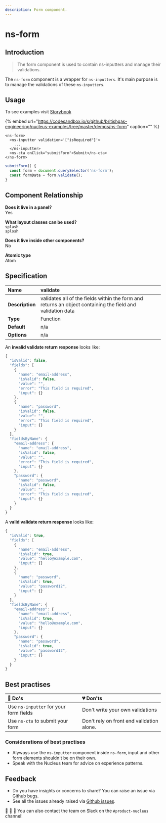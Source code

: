 ```yaml
---
description: Form component.
---
```


# ns-form

## Introduction

> The form component is used to contain ns-inputters and manage their validations.

The `ns-form` component is a wrapper for `ns-inputters`. It's main purpose is to manage the validations of these `ns-inputters`.

## Usage

To see examples visit [Storybook](https://britishgas.co.uk/nucleus/demo/index.html?path=/story/ns-form--form)

{% embed url="https://codesandbox.io/s/github/britishgas-engineering/nucleus-examples/tree/master/demos/ns-form" caption="" %}

```markup
<ns-form>
  <ns-inputter validation='["isRequired"]'>
    ...
  </ns-inputter>
  <ns-cta onClick="submitForm">Submit</ns-cta>
</ns-form>
```

```javascript
submitForm() {
  const form = document.querySelector('ns-form');
  const formData = form.validate();
}
```

## Component Relationship

**Does it live in a panel?**  
Yes

**What layout classes can be used?**  
`splash`  
`splosh`

**Does it live inside other components?**  
No

**Atomic type**  
Atom

## Specification

| **Name** | validate |
| :--- | :--- |
| **Description** | validates all of the fields within the form and returns an object containing the field and validation data |
| **Type** | Function |
| **Default** | n/a |
| **Options** | n/a |

An **invalid validate return response** looks like:

```javascript
{
  "isValid": false,
  "fields": [
    {
      "name": "email-address",
      "isValid": false,
      "value": "",
      "error": "This field is required",
      "input": {}
    },
    {
      "name": "password",
      "isValid": false,
      "value": "",
      "error": "This field is required",
      "input": {}
    }
  ],
  "fieldsByName": {
    "email-address": {
      "name": "email-address",
      "isValid": false,
      "value": "",
      "error": "This field is required",
      "input": {}
    },
    "password": {
      "name": "password",
      "isValid": false,
      "value": "",
      "error": "This field is required",
      "input": {}
    }
  }
}
```

A **valid validate return response** looks like:

```javascript
{
  "isValid": true,
  "fields": [
    {
      "name": "email-address",
      "isValid": true,
      "value": "hello@example.com",
      "input": {}
    },
    {
      "name": "password",
      "isValid": true,
      "value": "password12",
      "input": {}
    }
  ],
  "fieldsByName": {
    "email-address": {
      "name": "email-address",
      "isValid": true,
      "value": "hello@example.com",
      "input": {}
    },
    "password": {
      "name": "password",
      "isValid": true,
      "value": "password12",
      "input": {}
    }
  }
}
```

## Best practises

| 💚 Do's | 💔 Don'ts |
| :--- | :--- |
| Use `ns-inputter` for your form fields | Don't write your own validations |
| Use `ns-cta` to submit your form | Don't rely on front end validation alone. |

### Considerations of best practises

* Alyways use the `ns-inputter` component inside `ns-form`, input and other form elements shouldn't be on their own.
* Speak with the Nucleus team for advice on experience patterns.

## Feedback

* Do you have insights or concerns to share? You can raise an issue via [Github bugs](https://github.com/ConnectedHomes/nucleus/issues/new?assignees=&labels=Bug&template=a--bug-report.md&title=[bug]%20[ns-form]).
* See all the issues already raised via [Github issues](https://github.com/connectedHomes/nucleus/issues?utf8=%E2%9C%93&q=is%3Aopen+is%3Aissue+label%3ABug+[ns-form]).

💩 🎉 🦄 You can also contact the team on Slack on the `#product-nucleus` channel!

